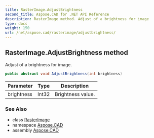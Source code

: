 ```yaml
---
title: RasterImage.AdjustBrightness
second_title: Aspose.CAD for .NET API Reference
description: RasterImage method. Adjust of a brightness for image
type: docs
weight: 150
url: /net/aspose.cad/rasterimage/adjustbrightness/
---
```

## RasterImage.AdjustBrightness method

Adjust of a brightness for image.

```csharp
public abstract void AdjustBrightness(int brightness)
```

| Parameter | Type | Description |
| --- | --- | --- |
| brightness | Int32 | Brightness value. |

### See Also

* class [RasterImage](../)
* namespace [Aspose.CAD](../../rasterimage/)
* assembly [Aspose.CAD](../../../)


